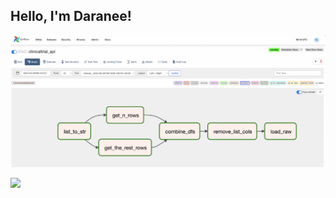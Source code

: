 <h2> Hello, I'm Daranee! </h2> 

[<img src="airflow4.png">](https://github.com/daraneeS/clinicaltrials_sep23)

<!---[https://sanfrancisco-incidents-2018-2022.netlify.app/](https://sanfrancisco-incidents-2018-2022.netlify.app/)-->

[<img src="sf_map.gif">](https://github.com/daraneeS/[clinicaltrials_sep23](https://github.com/daraneeS/San-Francisco-Police-Incident-Report)https://github.com/daraneeS/San-Francisco-Police-Incident-Report)


